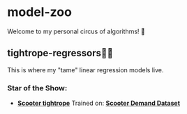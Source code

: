 # model-zoo
Welcome to my personal circus of algorithms! 🎪

## tightrope-regressors🤹‍♂️
This is where my "tame" linear regression models live.

###  Star of the Show:
- **[Scooter tightrope](model-zoo/the-unknown🌌/tightrope-regressors🤹‍♂️/scooter_rental.ipynb)**
Trained on: **[Scooter Demand Dataset](model-zoo/the-unknown🌌/tightrope-regressors🤹‍♂️/scooter_rental.ipynb)**

